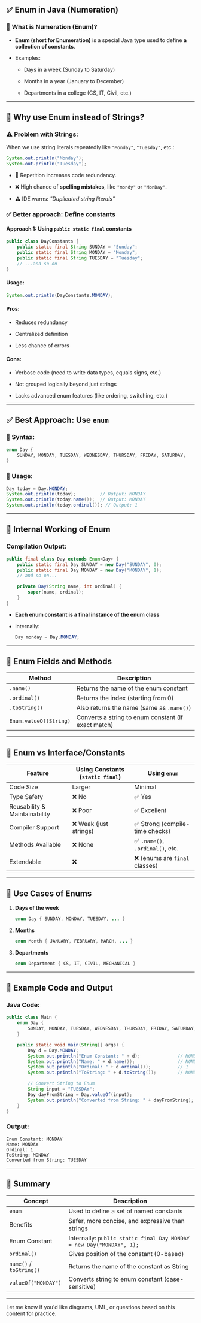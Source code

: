 
## ✅ **Enum in Java (Numeration)**

### 🔹 **What is Numeration (Enum)?**

- **Enum (short for Enumeration)** is a special Java type used to define **a collection of constants**.
    
- Examples:
    
    - Days in a week (Sunday to Saturday)
        
    - Months in a year (January to December)
        
    - Departments in a college (CS, IT, Civil, etc.)
        

---

## 🔸 **Why use Enum instead of Strings?**

### ⚠️ Problem with Strings:

When we use string literals repeatedly like `"Monday"`, `"Tuesday"`, etc.:

```java
System.out.println("Monday");
System.out.println("Tuesday");
```

- 🔁 Repetition increases code redundancy.
    
- ❌ High chance of **spelling mistakes**, like `"mondy"` or `"MonDay"`.
    
- ⚠️ IDE warns: _"Duplicated string literals"_
    

### ✅ Better approach: Define constants

#### Approach 1: Using `public static final` constants

```java
public class DayConstants {
    public static final String SUNDAY = "Sunday";
    public static final String MONDAY = "Monday";
    public static final String TUESDAY = "Tuesday";
    // ...and so on
}
```

#### Usage:

```java
System.out.println(DayConstants.MONDAY);
```

#### Pros:

- Reduces redundancy
    
- Centralized definition
    
- Less chance of errors
    

#### Cons:

- Verbose code (need to write data types, equals signs, etc.)
    
- Not grouped logically beyond just strings
    
- Lacks advanced enum features (like ordering, switching, etc.)
    

---

## ✅ **Best Approach: Use `enum`**

### 🔹 Syntax:

```java
enum Day {
    SUNDAY, MONDAY, TUESDAY, WEDNESDAY, THURSDAY, FRIDAY, SATURDAY;
}
```

### 🔹 Usage:

```java
Day today = Day.MONDAY;
System.out.println(today);         // Output: MONDAY
System.out.println(today.name());  // Output: MONDAY
System.out.println(today.ordinal()); // Output: 1
```

---

## 🧠 **Internal Working of Enum**

### Compilation Output:

```java
public final class Day extends Enum<Day> {
    public static final Day SUNDAY = new Day("SUNDAY", 0);
    public static final Day MONDAY = new Day("MONDAY", 1);
    // and so on...

    private Day(String name, int ordinal) {
        super(name, ordinal);
    }
}
```

- **Each enum constant is a final instance of the enum class**
    
- Internally:
    
    ```java
    Day monday = Day.MONDAY;
    ```
    

---

## 📘 **Enum Fields and Methods**

|Method|Description|
|---|---|
|`.name()`|Returns the name of the enum constant|
|`.ordinal()`|Returns the index (starting from 0)|
|`.toString()`|Also returns the name (same as `.name()`)|
|`Enum.valueOf(String)`|Converts a string to enum constant (if exact match)|

---

## 🔄 **Enum vs Interface/Constants**

|Feature|Using Constants (`static final`)|Using `enum`|
|---|---|---|
|Code Size|Larger|Minimal|
|Type Safety|❌ No|✅ Yes|
|Reusability & Maintainability|❌ Poor|✅ Excellent|
|Compiler Support|❌ Weak (just strings)|✅ Strong (compile-time checks)|
|Methods Available|❌ None|✅ `.name()`, `.ordinal()`, etc.|
|Extendable|❌|❌ (enums are `final` classes)|

---

## 🔁 **Use Cases of Enums**

1. **Days of the week**
    
    ```java
    enum Day { SUNDAY, MONDAY, TUESDAY, ... }
    ```
    
2. **Months**
    
    ```java
    enum Month { JANUARY, FEBRUARY, MARCH, ... }
    ```
    
3. **Departments**
    
    ```java
    enum Department { CS, IT, CIVIL, MECHANICAL }
    ```
    

---

## 🧪 Example Code and Output

### Java Code:

```java
public class Main {
    enum Day {
        SUNDAY, MONDAY, TUESDAY, WEDNESDAY, THURSDAY, FRIDAY, SATURDAY;
    }

    public static void main(String[] args) {
        Day d = Day.MONDAY;
        System.out.println("Enum Constant: " + d);              // MONDAY
        System.out.println("Name: " + d.name());                // MONDAY
        System.out.println("Ordinal: " + d.ordinal());          // 1
        System.out.println("ToString: " + d.toString());        // MONDAY

        // Convert String to Enum
        String input = "TUESDAY";
        Day dayFromString = Day.valueOf(input);
        System.out.println("Converted from String: " + dayFromString); // TUESDAY
    }
}
```

### Output:

```
Enum Constant: MONDAY
Name: MONDAY
Ordinal: 1
ToString: MONDAY
Converted from String: TUESDAY
```

---

## 🚀 Summary

|Concept|Description|
|---|---|
|`enum`|Used to define a set of named constants|
|Benefits|Safer, more concise, and expressive than strings|
|Enum Constant|Internally: `public static final Day MONDAY = new Day("MONDAY", 1);`|
|`ordinal()`|Gives position of the constant (0-based)|
|`name()` / `toString()`|Returns the name of the constant as String|
|`valueOf("MONDAY")`|Converts string to enum constant (case-sensitive)|

---

Let me know if you'd like diagrams, UML, or questions based on this content for practice.
